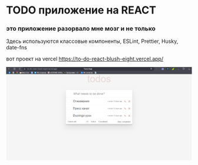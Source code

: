 # TODO приложение на REACT

### это приложение разорвало мне мозг и не только

Здесь используются классовые компоненты, ESLint, Prettier, Husky, date-fns

вот проект на vercel https://to-do-react-blush-eight.vercel.app/

<img src="./demo-img.png" alt="Фото первой страницы"/>
